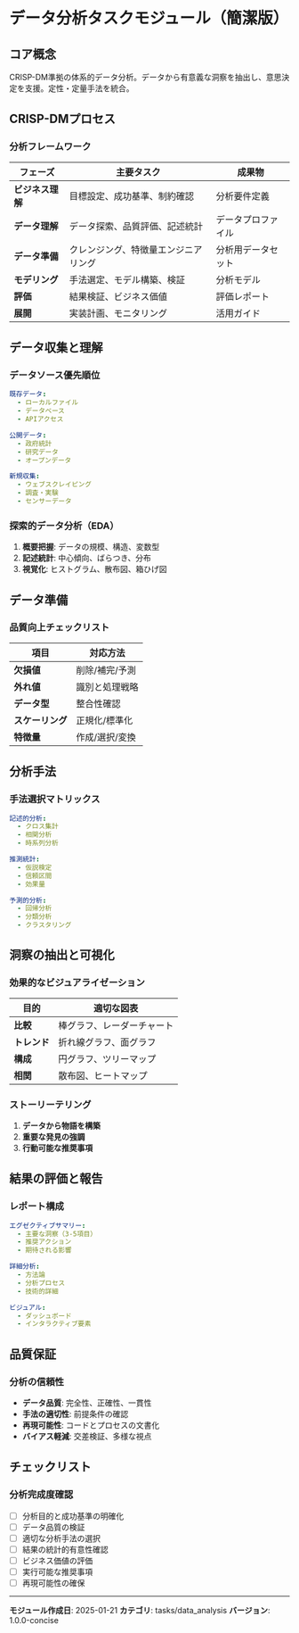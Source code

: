 # データ分析タスクモジュール（簡潔版）

## コア概念
CRISP-DM準拠の体系的データ分析。データから有意義な洞察を抽出し、意思決定を支援。定性・定量手法を統合。

## CRISP-DMプロセス

### 分析フレームワーク
| フェーズ | 主要タスク | 成果物 |
|----------|------------|----------|
| **ビジネス理解** | 目標設定、成功基準、制約確認 | 分析要件定義 |
| **データ理解** | データ探索、品質評価、記述統計 | データプロファイル |
| **データ準備** | クレンジング、特徴量エンジニアリング | 分析用データセット |
| **モデリング** | 手法選定、モデル構築、検証 | 分析モデル |
| **評価** | 結果検証、ビジネス価値 | 評価レポート |
| **展開** | 実装計画、モニタリング | 活用ガイド |

## データ収集と理解

### データソース優先順位
```yaml
既存データ:
  - ローカルファイル
  - データベース
  - APIアクセス

公開データ:
  - 政府統計
  - 研究データ
  - オープンデータ

新規収集:
  - ウェブスクレイピング
  - 調査・実験
  - センサーデータ
```

### 探索的データ分析（EDA）
1. **概要把握**: データの規模、構造、変数型
2. **記述統計**: 中心傾向、ばらつき、分布
3. **視覚化**: ヒストグラム、散布図、箱ひげ図

## データ準備

### 品質向上チェックリスト
| 項目 | 対応方法 |
|------|----------|
| **欠損値** | 削除/補完/予測 |
| **外れ値** | 識別と処理戦略 |
| **データ型** | 整合性確認 |
| **スケーリング** | 正規化/標準化 |
| **特徴量** | 作成/選択/変換 |

## 分析手法

### 手法選択マトリックス
```yaml
記述的分析:
  - クロス集計
  - 相関分析
  - 時系列分析

推測統計:
  - 仮説検定
  - 信頼区間
  - 効果量

予測的分析:
  - 回帰分析
  - 分類分析
  - クラスタリング
```

## 洞察の抽出と可視化

### 効果的なビジュアライゼーション
| 目的 | 適切な図表 |
|------|------------|
| **比較** | 棒グラフ、レーダーチャート |
| **トレンド** | 折れ線グラフ、面グラフ |
| **構成** | 円グラフ、ツリーマップ |
| **相関** | 散布図、ヒートマップ |

### ストーリーテリング
1. **データから物語を構築**
2. **重要な発見の強調**
3. **行動可能な推奨事項**

## 結果の評価と報告

### レポート構成
```yaml
エグゼクティブサマリー:
  - 主要な洞察（3-5項目）
  - 推奨アクション
  - 期待される影響

詳細分析:
  - 方法論
  - 分析プロセス
  - 技術的詳細

ビジュアル:
  - ダッシュボード
  - インタラクティブ要素
```

## 品質保証

### 分析の信頼性
- **データ品質**: 完全性、正確性、一貫性
- **手法の適切性**: 前提条件の確認
- **再現可能性**: コードとプロセスの文書化
- **バイアス軽減**: 交差検証、多様な視点

## チェックリスト

### 分析完成度確認
- [ ] 分析目的と成功基準の明確化
- [ ] データ品質の検証
- [ ] 適切な分析手法の選択
- [ ] 結果の統計的有意性確認
- [ ] ビジネス価値の評価
- [ ] 実行可能な推奨事項
- [ ] 再現可能性の確保

---
**モジュール作成日**: 2025-01-21
**カテゴリ**: tasks/data_analysis
**バージョン**: 1.0.0-concise
